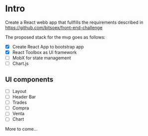 # Intro
Create a React webb app that fullfills the requirements described in https://github.com/bitsoex/front-end-challenge

The proposed stack for the mvp goes as follows:
- [X] Create React App to bootstrap app
- [X] React Toolbox as UI framework
- [ ] MobX for state management
- [ ] Chart.js

## UI components
- [ ] Layout
- [ ] Header Bar
- [ ] Trades
- [ ] Compra
- [ ] Venta
- [ ] Chart

More to come...